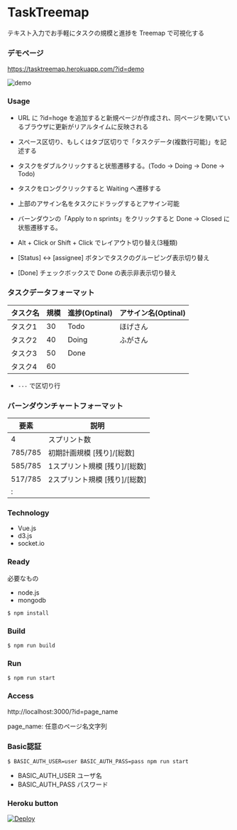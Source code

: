 # TaskTreemap 
テキスト入力でお手軽にタスクの規模と進捗を Treemap で可視化する

### デモページ
https://tasktreemap.herokuapp.com/?id=demo

![demo](https://user-images.githubusercontent.com/754962/36104915-9f668812-1056-11e8-8993-366010816837.png)


### Usage
* URL に ?id=hoge を追加すると新規ページが作成され、同ページを開いているブラウザに更新がリアルタイムに反映される

* スペース区切り、もしくはタブ区切りで「タスクデータ(複数行可能)」を記述する
* タスクをダブルクリックすると状態遷移する。(Todo → Doing → Done → Todo)
* タスクをロングクリックすると Waiting へ遷移する
* 上部のアサイン名をタスクにドラッグするとアサイン可能
* バーンダウンの「Apply to n sprints」をクリックすると Done → Closed に状態遷移する。

* Alt + Click or Shift + Click でレイアウト切り替え(3種類)
* [Status] <-> [assignee] ボタンでタスクのグルーピング表示切り替え
* [Done] チェックボックスで Done の表示非表示切り替え

### タスクデータフォーマット
|タスク名|規模|進捗(Optinal)|アサイン名(Optinal)|
|---|---|---|---|
|タスク1|30|Todo|ほげさん|
|タスク2|40|Doing|ふがさん|
|タスク3|50|Done||
|タスク4|60|||

- `---` で区切り行

### バーンダウンチャートフォーマット
|要素|説明|
|---|---|
|4|スプリント数|
|785/785|初期計画規模 [残り]/[総数]|
|585/785|1スプリント規模 [残り]/[総数]|
|517/785|2スプリント規模 [残り]/[総数]|
|   :   ||

### Technology
* Vue.js
* d3.js
* socket.io

### Ready
必要なもの

* node.js
* mongodb

```
$ npm install
```

### Build
```
$ npm run build
```

### Run
```
$ npm run start
```

### Access
http://localhost:3000/?id=page_name

page_name: 任意のページ名文字列

### Basic認証
```
$ BASIC_AUTH_USER=user BASIC_AUTH_PASS=pass npm run start
```

* BASIC_AUTH_USER ユーザ名
* BASIC_AUTH_PASS パスワード

### Heroku button
[![Deploy](https://www.herokucdn.com/deploy/button.png)](https://heroku.com/deploy)

